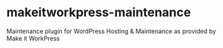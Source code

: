 # makeitworkpress-maintenance
Maintenance plugin for WordPress Hosting &amp; Maintenance as provided by Make it WorkPress
